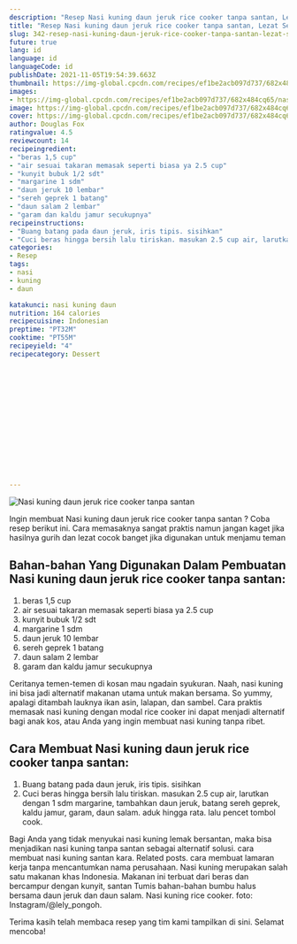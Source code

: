 ```yaml
---
description: "Resep Nasi kuning daun jeruk rice cooker tanpa santan, Lezat Sekali"
title: "Resep Nasi kuning daun jeruk rice cooker tanpa santan, Lezat Sekali"
slug: 342-resep-nasi-kuning-daun-jeruk-rice-cooker-tanpa-santan-lezat-sekali
future: true
lang: id
language: id
languageCode: id
publishDate: 2021-11-05T19:54:39.663Z 
thumbnail: https://img-global.cpcdn.com/recipes/ef1be2acb097d737/682x484cq65/nasi-kuning-daun-jeruk-rice-cooker-tanpa-santan-foto-resep-utama.webp
images:
- https://img-global.cpcdn.com/recipes/ef1be2acb097d737/682x484cq65/nasi-kuning-daun-jeruk-rice-cooker-tanpa-santan-foto-resep-utama.webp
image: https://img-global.cpcdn.com/recipes/ef1be2acb097d737/682x484cq65/nasi-kuning-daun-jeruk-rice-cooker-tanpa-santan-foto-resep-utama.webp
cover: https://img-global.cpcdn.com/recipes/ef1be2acb097d737/682x484cq65/nasi-kuning-daun-jeruk-rice-cooker-tanpa-santan-foto-resep-utama.webp
author: Douglas Fox
ratingvalue: 4.5
reviewcount: 14
recipeingredient:
- "beras 1,5 cup"
- "air sesuai takaran memasak seperti biasa ya 2.5 cup"
- "kunyit bubuk 1/2 sdt"
- "margarine 1 sdm"
- "daun jeruk 10 lembar"
- "sereh geprek 1 batang"
- "daun salam 2 lembar"
- "garam dan kaldu jamur secukupnya"
recipeinstructions:
- "Buang batang pada daun jeruk, iris tipis. sisihkan"
- "Cuci beras hingga bersih lalu tiriskan. masukan 2.5 cup air, larutkan dengan 1 sdm margarine, tambahkan daun jeruk, batang sereh geprek, kaldu jamur, garam, daun salam. aduk hingga rata. lalu pencet tombol cook."
categories:
- Resep
tags:
- nasi
- kuning
- daun

katakunci: nasi kuning daun 
nutrition: 164 calories
recipecuisine: Indonesian
preptime: "PT32M"
cooktime: "PT55M"
recipeyield: "4"
recipecategory: Dessert


     
    
    
    
    
    
    
    
    
    
    
      
    
---
```



![Nasi kuning daun jeruk rice cooker tanpa santan](https://img-global.cpcdn.com/recipes/ef1be2acb097d737/682x484cq65/nasi-kuning-daun-jeruk-rice-cooker-tanpa-santan-foto-resep-utama.webp)

Ingin membuat Nasi kuning daun jeruk rice cooker tanpa santan ? Coba resep berikut ini. Cara memasaknya sangat praktis namun jangan kaget jika hasilnya gurih dan lezat cocok banget jika digunakan untuk menjamu teman

<!--inarticleads1-->

## Bahan-bahan Yang Digunakan Dalam Pembuatan Nasi kuning daun jeruk rice cooker tanpa santan:

1. beras 1,5 cup
1. air sesuai takaran memasak seperti biasa ya 2.5 cup
1. kunyit bubuk 1/2 sdt
1. margarine 1 sdm
1. daun jeruk 10 lembar
1. sereh geprek 1 batang
1. daun salam 2 lembar
1. garam dan kaldu jamur secukupnya

Ceritanya temen-temen di kosan mau ngadain syukuran. Naah, nasi kuning ini bisa jadi alternatif makanan utama untuk makan bersama. So yummy, apalagi ditambah lauknya ikan asin, lalapan, dan sambel. Cara praktis memasak nasi kuning dengan modal rice cooker ini dapat menjadi alternatif bagi anak kos, atau Anda yang ingin membuat nasi kuning tanpa ribet. 

<!--inarticleads2-->

## Cara Membuat Nasi kuning daun jeruk rice cooker tanpa santan:

1. Buang batang pada daun jeruk, iris tipis. sisihkan
1. Cuci beras hingga bersih lalu tiriskan. masukan 2.5 cup air, larutkan dengan 1 sdm margarine, tambahkan daun jeruk, batang sereh geprek, kaldu jamur, garam, daun salam. aduk hingga rata. lalu pencet tombol cook.


Bagi Anda yang tidak menyukai nasi kuning lemak bersantan, maka bisa menjadikan nasi kuning tanpa santan sebagai alternatif solusi. cara membuat nasi kuning santan kara. Related posts. cara membuat lamaran kerja tanpa mencantumkan nama perusahaan. Nasi kuning merupakan salah satu makanan khas Indonesia. Makanan ini terbuat dari beras dan bercampur dengan kunyit, santan Tumis bahan-bahan bumbu halus bersama daun jeruk dan daun salam. Nasi kuning rice cooker. foto: Instagram/@lely_pongoh. 

Terima kasih telah membaca resep yang tim kami tampilkan di sini. Selamat mencoba!
